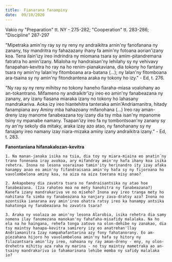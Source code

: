 ```yaml
---
title:  Fianarana fanampiny
date:  09/10/2020
---
```


Vakio ny "Preparation" tt. NY - 275-282; "Cooperation" tt. 283-286; "Discipline" 287-297

"Mipetraka amin'ny ray sy ny reny ny andraikitra arnin'ny fanofanana ny zanany, tsy mandritra ny fahazazany ihany fa amin'ny fotoana aorian'izany koa. Tena ilain'izy ireo indrindra ny miomana tsara sy amim-pitandremana fatratra ho amin'izany. Mialoha ny handraisan'ny lehilahy sy ny vehivavy fanapahan-kevitra ho ray na ho renim-pianakaviana, dia tokony ho fantany tsara ny amin'ny lalan'ny fitomboana ara-batana (...); ny lalan'ny fitomboana ara-tsaina sy ny amin'ny fitondrantena araka ny tokony ho izy." - Ed, t. 276.

"Ny ray sy ny reny mihitsy no tokony haneho fiaraha-miasa voalohany ao an-tokantrano. Mifameno ny andraikitr'izy ireo eo amin'ny fanabeazana ny zanany, ary izany fiasana miaraka izany no tokony ho lahasany mandrakariva. Aoka izy ireo hiantehitra tanteraka amin'Andriamanitra, hitady fanampiana avy Aminy mba hahazoany mifanohana (...) Ireo ray aman-dreny izay manome fanabeazana toy izany dia tsy mba isan'ny mpanome tsiny ny mpanabe namany. Tsapan'izy ireo fa ny tombontsoan'ny zanany sy ny an'ny sekoly dia mitaky, araka izay azo atao, ny fanohanany sy ny fanajany ireo namany izay niara-mizaka aminy izany andraikitra izany." - Ed, t. 283.

**Fanontaniana hifanakalozan-kevitra**

`1. Na manan-janaka isika na tsia, dia toy ny miara-miaina eo anatin´ny trano fonenana iray avokoa, ary mifandray amin'ny hafa ihany koa isika rehetra. Inona no lesona voarainao tamin'ity herinandro ity izay afaka hanampy anao eo amin'ny fifandraisana amin'ny hafa sy ny fijoroana ho vavolombelona aminy koa, na aiza na aiza toerana misy anao?`

`2. Ankapobeny dia zavatra tsara no fandraisantsika ny atao hoe fanabeazana. (Iza rahateo moa no mety hanohitra ny fanabeazana?) Kanefa izany mandrakariva ve no miseho? Inona avy ireo tranga mety ho nahitana fa simba ny fanabeazana ka nanjary zava-dratsy aza? Inona no azontsika ianarana avy amin'ireo ohatra ratsy ireo ka hanampy antsika hahatonga ny fanabeazana ho zavatra tsara?`

`3. Araka ny voalaza ao amin'ny lesona Alarobia, isika rehetra dia samy nomena ilay fanomezana manokan'ny fahafaha-misafidy malalaka. Na ho ela na ho haingana, rehefa tonga zatovo na olon-dehibe ny zanakao, dia tsy maintsy hanapa-kevitra samirery izy eo anatrehan'llay Andriamanitra Izay nampahafantarina azy fony fahatanorany. Eo am-piezahana hijoro ho vavolombelona amin'ny hafa sy hitory ny filazantsara amin'lzy ireo, nahoana ny ray aman-dreny - eny, ny olon-drehetra mihitsy aza raha ny marina - no tsy maintsy mametraka ao an-tsainy mandrakariva io fahamarinana lehibe momba ny safidy malalaka io?`